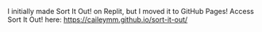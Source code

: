 I initially made Sort It Out! on Replit, but I moved it to GitHub Pages!
Access Sort It Out! here: https://caileymm.github.io/sort-it-out/
